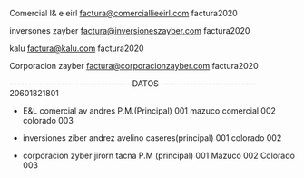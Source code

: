 Comercial l& e eirl
factura@comerciallieeirl.com
factura2020

inversones zayber
factura@inversioneszayber.com
factura2020

kalu
factura@kalu.com
factura2020


Corporacion zayber
factura@corporacionzayber.com
factura2020



--------------------------------- DATOS --------------------------
20601821801

* E&L
comercial av andres P.M.(Principal) 001
mazuco comercial                    002
colorado                            003

* inversiones ziber
andrez avelino caseres(principal)  001
colorado                           002

* corporacion zyber
jirorn tacna P.M (principal)        001
Mazuco                              002
Colorado                            003